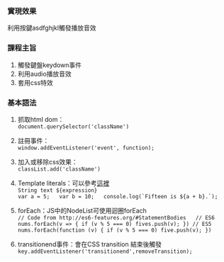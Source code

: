 ### 實現效果
利用按鍵asdfghjkl觸發播放音效</div>
### 課程主旨
1.  觸發鍵盤keydown事件
2.  利用audio播放音效
3.  套用css特效
### 基本語法
1.  抓取html dom：  
`document.querySelector('className')`
2.  註冊事件：  
`window.addEventListener('event', function);`
3.  加入或移除css效果：  
`classList.add('className')`
4.  Template literals：可以參考[這裡](https://developer.mozilla.org/zh-TW/docs/Web/JavaScript/Reference/Template_literals)  
    ```String text ${expression}```  
    ``
	  var a = 5;  
	  var b = 10;  
	  console.log(`Fifteen is ${a + b}.`);  
    ``
    
5.  forEach：JS中的NodeList可使用迴圈forEach  
`// Code from http://es6-features.org/#StatementBodies  
// ES6  
nums.forEach(v => {
	if (v % 5 === 0)
		fives.push(v);
})
// ES5  
nums.forEach(function (v) {
	if (v % 5 === 0)
		five.push(v);
})`
6.  transitionend事件：會在CSS transition 結束後觸發  
`key.addEventListener('transitionend',removeTransition);`
